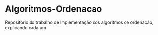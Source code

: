 # Algoritmos-Ordenacao
Repositório do trabalho de Implementação dos algoritmos de ordenação, explicando cada um.

